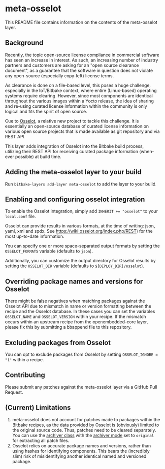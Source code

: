 # meta-osselot

This README file contains information on the contents of the meta-osselot layer.

## Background

Recently, the topic open-source license compliance in commercial software has seen an increase in interest. As such, an increasing number of industry partners and customers are asking for an "open source clearance document", as a guarantee that the software in question does not violate any open-source (especially copy-left) license terms.

As clearance is done on a file-based level, this poses a huge challenge, especially in the IoT/Bitbake context, where entire (Linux-based) operating systems require clearing. However, since most components are identical throughout the various images within a Yocto release, the idea of sharing and re-using curated license information within the community is only logical and fits the spirit of open source.

Cue to [Osselot](https://www.osselot.org/), a relative new project to tackle this challenge. It is essentially an open-source database of curated license information on various open source projects that is made available as git repository and via REST API.

This layer adds integration of Osselot into the Bitbake build process, utilizing their REST API for receiving curated package information (when-ever possible) at build time.

## Adding the meta-osselot layer to your build

Run `bitbake-layers add-layer meta-osselot` to add the layer to your build.

## Enabling and configuring osselot integration

To enable the Osselot integration, simply add `INHERIT += "osselot"` to your `local.conf` file.

Osselot can provide results in various formats, at the time of writing: json, yaml, xml and spdx. See https://wiki.osselot.org/index.php/REST) for the most up-to-date information.

You can specify one or more space-separated output formats by setting the `OSSELOT_FORMATS` variable (defaults to `json`).

Additionally, you can customize the output directory for Osselot results by setting the `OSSELOT_DIR` variable (defaults to `${DEPLOY_DIR}/osselot`).

## Overriding package names and versions for Osselot

There might be false negatives when matching packages against the Osselot API due to mismatch in name or version formatting between the recipe and the Osselot database. In these cases you can set the variables `OSSELOT_NAME` and `OSSELOT_VERSION` within your recipe. If the mismatch occurs within an upstream recipe from the openembedded-core layer, please fix this by submitting a bbappend file to this repository.

## Excluding packages from Osselot

You can opt to exclude packages from Osselot by setting `OSSELOT_IGNORE = "1"` within a recipe.

##  Contributing

Please submit any patches against the meta-osselot layer via a GitHub Pull Request.

## (Current) Limitations

1. meta-osselot does not account for patches made to packages within the Bitbake recipes, as the data provided by Osselot is (obviously) limited to the original source code. Thus, patches need to be cleared separately. You can use the [archiver class](https://docs.yoctoproject.org/singleindex.html#ref-classes-archiver) with the [archiver mode](https://docs.yoctoproject.org/singleindex.html#term-ARCHIVER_MODE) set to `original` for extracting all patch files.
2. Osselot relies on accurate package names and versions, rather than using hashes for identifying components. This bears the (incredibly slim) risk of misidentifying another identical named and versioned package.
